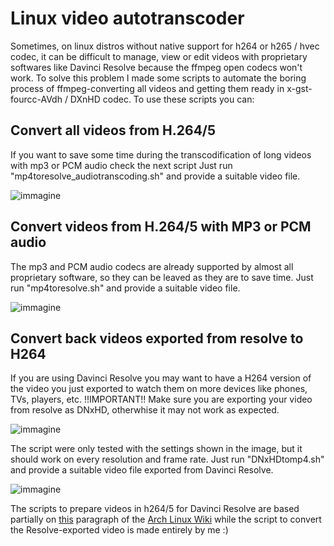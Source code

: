 # Linux video autotranscoder
Sometimes, on linux distros without native support for h264 or h265 / hvec codec, it can be difficult to manage, view or edit videos with proprietary softwares like Davinci Resolve because the ffmpeg open codecs won't work.
To solve this problem I made some scripts to automate the boring process of ffmpeg-converting all videos and getting them ready in x-gst-fourcc-AVdh / DXnHD codec.
To use these scripts you can:


## Convert all videos from H.264/5
If you want to save some time during the transcodification of long videos with mp3 or PCM audio check the next script
Just run "mp4toresolve_audiotranscoding.sh" and provide a suitable video file.

![immagine](https://github.com/user-attachments/assets/00aea1b2-55b1-45b9-823e-aebafe2c3311)


## Convert videos from H.264/5 with MP3 or PCM audio
The mp3 and PCM audio codecs are already supported by almost all proprietary software, so they can be leaved as they are to save time.
Just run "mp4toresolve.sh" and provide a suitable video file.

![immagine](https://github.com/user-attachments/assets/491c923c-df55-48b4-afb2-2343600a0a35)


## Convert back videos exported from resolve to H264
If you are using Davinci Resolve you may want to have a H264 version of the video you just exported to watch them on more devices like phones, TVs, players, etc.
!!IMPORTANT!! Make sure you are exporting your video from resolve as DNxHD, otherwhise it may not work as expected.

![immagine](https://github.com/user-attachments/assets/2f81d7ed-5bef-448c-83eb-cdf73b735a42)

The script were only tested with the settings shown in the image, but it should work on every resolution and frame rate.
Just run "DNxHDtomp4.sh" and provide a suitable video file exported from Davinci Resolve.

![immagine](https://github.com/user-attachments/assets/a5e92da5-8049-4b8d-8273-7b1920a78172)



The scripts to prepare videos in h264/5 for Davinci Resolve are based partially on [this](https://wiki.archlinux.org/title/DaVinci_Resolve#Workaround_for_DaVinci_Resolve_Free) paragraph of the [Arch Linux Wiki](https://wiki.archlinux.org/title/Main_page) while the script to convert the Resolve-exported video is made entirely by me :)
